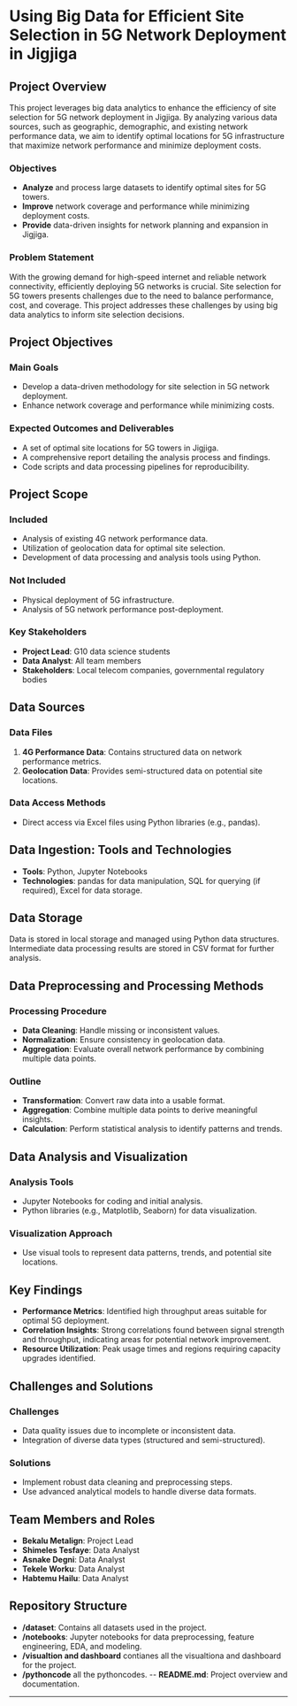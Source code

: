 # Using Big Data for Efficient Site Selection in 5G Network Deployment in Jigjiga

## Project Overview

This project leverages big data analytics to enhance the efficiency of site selection for 5G network deployment in Jigjiga. By analyzing various data sources, such as geographic, demographic, and existing network performance data, we aim to identify optimal locations for 5G infrastructure that maximize network performance and minimize deployment costs.

### Objectives

- **Analyze** and process large datasets to identify optimal sites for 5G towers.
- **Improve** network coverage and performance while minimizing deployment costs.
- **Provide** data-driven insights for network planning and expansion in Jigjiga.

### Problem Statement

With the growing demand for high-speed internet and reliable network connectivity, efficiently deploying 5G networks is crucial. Site selection for 5G towers presents challenges due to the need to balance performance, cost, and coverage. This project addresses these challenges by using big data analytics to inform site selection decisions.

## Project Objectives

### Main Goals

- Develop a data-driven methodology for site selection in 5G network deployment.
- Enhance network coverage and performance while minimizing costs.

### Expected Outcomes and Deliverables

- A set of optimal site locations for 5G towers in Jigjiga.
- A comprehensive report detailing the analysis process and findings.
- Code scripts and data processing pipelines for reproducibility.

## Project Scope

### Included

- Analysis of existing 4G network performance data.
- Utilization of geolocation data for optimal site selection.
- Development of data processing and analysis tools using Python.

### Not Included

- Physical deployment of 5G infrastructure.
- Analysis of 5G network performance post-deployment.

### Key Stakeholders

- **Project Lead**: G10 data science students
- **Data Analyst**: All team members
- **Stakeholders**: Local telecom companies, governmental regulatory bodies

## Data Sources

### Data Files

1. **4G Performance Data**: Contains structured data on network performance metrics.
2. **Geolocation Data**: Provides semi-structured data on potential site locations.

### Data Access Methods

- Direct access via Excel files using Python libraries (e.g., pandas).

## Data Ingestion: Tools and Technologies

- **Tools**: Python, Jupyter Notebooks
- **Technologies**: pandas for data manipulation, SQL for querying (if required), Excel for data storage.

## Data Storage

Data is stored in local storage and managed using Python data structures. Intermediate data processing results are stored in CSV format for further analysis.

## Data Preprocessing and Processing Methods

### Processing Procedure

- **Data Cleaning**: Handle missing or inconsistent values.
- **Normalization**: Ensure consistency in geolocation data.
- **Aggregation**: Evaluate overall network performance by combining multiple data points.

### Outline

- **Transformation**: Convert raw data into a usable format.
- **Aggregation**: Combine multiple data points to derive meaningful insights.
- **Calculation**: Perform statistical analysis to identify patterns and trends.

## Data Analysis and Visualization

### Analysis Tools

- Jupyter Notebooks for coding and initial analysis.
- Python libraries (e.g., Matplotlib, Seaborn) for data visualization.

### Visualization Approach

- Use visual tools to represent data patterns, trends, and potential site locations.

## Key Findings

- **Performance Metrics**: Identified high throughput areas suitable for optimal 5G deployment.
- **Correlation Insights**: Strong correlations found between signal strength and throughput, indicating areas for potential network improvement.
- **Resource Utilization**: Peak usage times and regions requiring capacity upgrades identified.

## Challenges and Solutions

### Challenges

- Data quality issues due to incomplete or inconsistent data.
- Integration of diverse data types (structured and semi-structured).

### Solutions

- Implement robust data cleaning and preprocessing steps.
- Use advanced analytical models to handle diverse data formats.

## Team Members and Roles

- **Bekalu Metalign**: Project Lead
- **Shimeles Tesfaye**: Data Analyst
- **Asnake Degni**: Data Analyst
- **Tekele Worku**: Data Analyst
- **Habtemu Hailu**: Data Analyst

## Repository Structure

- **/dataset**: Contains all datasets used in the project.
- **/notebooks**: Jupyter notebooks for data preprocessing, feature engineering, EDA, and modeling.
- **/visualtion and dashboard** contianes all the visualtiona and dashboard for the project.
- **/pythoncode** all the pythoncodes.
-- **README.md**: Project overview and documentation.


---

